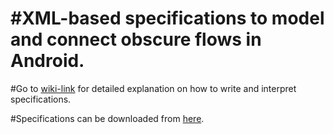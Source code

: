 #XML-based specifications to model and connect obscure flows in Android. 
=======================================================================

#Go to [wiki-link](https://github.com/ISU1/XML_SPECS/wiki) for detailed explanation on how to write and interpret specifications.

#Specifications can be downloaded from [here](https://github.com/ISU1/XML_SPECS/tree/master/ObscureFlowSpecs).



